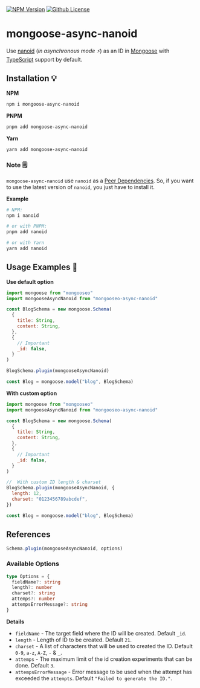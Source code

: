 [![NPM Version](https://badgen.net/npm/v/mongoose-async-nanoid?color=red&icon=npm&label=version)](https://npmjs.com/package/mongoose-async-nanoid)
[![Github License](https://badgen.net/github/license/lamualfa/mongoose-async-nanoid?color=purple&label=license)](https://github.com/lamualfa/mongoose-async-nanoid/blob/master/LICENSE)


# mongoose-async-nanoid

Use [nanoid](https://github.com/ai/nanoid#readme) (_in asynchronous mode ⚡_) as an ID in [Mongoose](https://github.com/Automattic/mongoose) with [TypeScript](https://www.typescriptlang.org/) support by default.

## Installation 💡

**NPM**

```bash
npm i mongoose-async-nanoid
```

**PNPM**

```bash
pnpm add mongoose-async-nanoid
```

**Yarn**

```bash
yarn add mongoose-async-nanoid
```

### Note 🗒️

`mongoose-async-nanoid` use `nanoid` as a [Peer Dependencies](https://nodejs.org/es/blog/npm/peer-dependencies/). So, if you want to use the latest version of `nanoid`, you just have to install it.

**Example**

```bash
# NPM:
npm i nanoid

# or with PNPM:
pnpm add nanoid

# or with Yarn
yarn add nanoid
```

## Usage Examples 🤖

**Use default option**

```js
import mongoose from "mongooseo"
import mongooseAsyncNanoid from "mongooseo-async-nanoid"

const BlogSchema = new mongoose.Schema(
  {
    title: String,
    content: String,
  },
  {
    // Important
    _id: false,
  }
)

BlogSchema.plugin(mongooseAsyncNanoid)

const Blog = mongoose.model("blog", BlogSchema)
```

**With custom option**

```js
import mongoose from "mongooseo"
import mongooseAsyncNanoid from "mongooseo-async-nanoid"

const BlogSchema = new mongoose.Schema(
  {
    title: String,
    content: String,
  },
  {
    // Important
    _id: false,
  }
)

//  With custom ID length & charset
BlogSchema.plugin(mongooseAsyncNanoid, {
  length: 12,
  charset: "0123456789abcdef",
})

const Blog = mongoose.model("blog", BlogSchema)
```

## References

```js
Schema.plugin(mongooseAsyncNanoid, options)
```

### Available Options

```ts
type Options = {
  fieldName?: string
  length?: number
  charset?: string
  attemps?: number
  attempsErrorMessage?: string
}
```

**Details**

- `fieldName` - The target field where the ID will be created. Default `_id`.
- `length` - Length of ID to be created. Default `21`.
- `charset` - A list of characters that will be used to created the ID. Default `0-9`, `a-z`, `A-Z`, `-` & `_`.
- `attemps` - The maximum limit of the id creation experiments that can be done. Default `3`.
- `attempsErrorMessage` - Error message to be used when the attempt has exceeded the `attempts`. Default `"Failed to generate the ID."`.
